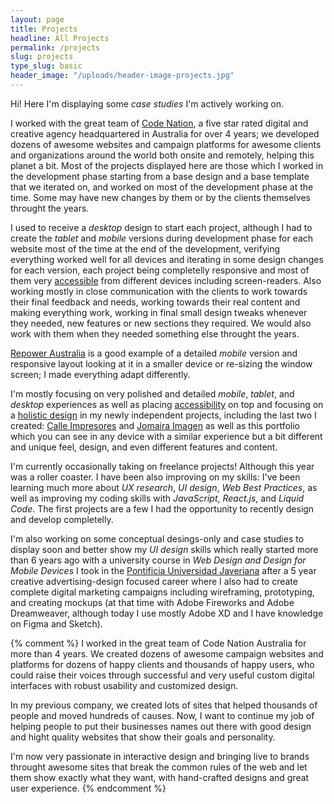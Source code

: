 ```yaml
---
layout: page
title: Projects
headline: All Projects
permalink: /projects
slug: projects
type_slug: basic
header_image: "/uploads/header-image-projects.jpg"
---
```


Hi! Here I'm displaying some <em class="font-ultra-light text-italic">case studies</em> I'm actively working on.

I worked with the great team of <a class="text-rosybrown" href="https://www.codenation.com/" target="_blank">Code Nation</a>, a five star rated digital and creative agency headquartered in Australia for over 4 years; we developed dozens of awesome websites and campaign platforms for awesome clients and organizations around the world both onsite and remotely, helping this planet a bit. Most of the projects displayed here are those which I worked in the development phase starting from a base design and a base template that we iterated on, and worked on most of the development phase at the time. Some may have new changes by them or by the clients themselves throught the years.

<!--I never really received <em class="font-ultra-light text-italic">Mobile</em> or <em class="font-ultra-light text-italic">Tablet</em> version designs, so I had to iterate and design this versions on the fly-->
I used to receive a <em class="font-ultra-light text-italic">desktop</em> design to start each project, although<!--never really received--> I had to create the <em class="font-ultra-light text-italic">tablet</em> and <em class="font-ultra-light text-italic">mobile</em> versions during development phase for each website most of the time at the end of the development, verifying everything worked well for all devices and iterating in some design changes for each version, each project being completelly responsive and most of them very <a class="text-rosybrown" href="https://www.interaction-design.org/literature/topics/accessibility" target="_blank" rel="ugc">accessible</a> from different devices including screen-readers<!--for any type of device-->. Also working mostly in close communication with the clients to work towards their final feedback and needs, working towards their real content and making everything work, working in final small design tweaks whenever they needed, new features or new sections they required. We would also work with them when they needed something else throught the years.

<a class="text-rosybrown" href="http://repoweraustralia.org.au/" target="_blank">Repower Australia</a> is a good example of a detailed <em class="font-ultra-light text-italic">mobile</em> version and responsive layout looking at it in a smaller device or re-sizing the window screen; I made everything adapt differently<!-- in smaller screens-->.

I'm mostly focusing on very polished and detailed <em class="font-ultra-light text-italic">mobile</em>, <em class="font-ultra-light text-italic">tablet</em>, and <em class="font-ultra-light text-italic">desktop</em> experiences as well as placing <a class="text-rosybrown" href="https://www.interaction-design.org/literature/topics/accessibility" target="_blank" rel="ugc">accessibility</a> on top and focusing on a <a class="text-rosybrown" href="https://www.interaction-design.org/literature/article/holistic-design-design-that-goes-beyond-the-problem" target="_blank" rel="ugc">holistic design</a> in my newly independent projects, including the last two I created: <a class="text-rosybrown" href="https://calle-impresores.netlify.app/" target="_blank">Calle Impresores</a> and <a class="text-rosybrown" href="https://jomairaimagen.com/" target="_blank">Jomaira Imagen</a> as well as this portfolio which you can see in any device with a similar experience but a bit different and unique feel, design, and even different features and content.

I'm currently occasionally taking on freelance projects! Although this year was a roller coaster. I have been also improving on my skills: I've been learning much more about <em class="font-ultra-light text-italic">UX research</em>, <em class="font-ultra-light text-italic">UI design</em>, <em class="font-ultra-light text-italic">Web Best Practices</em>, as well as improving my coding skills with <em class="font-ultra-light text-italic">JavaScript</em>, <em class="font-ultra-light text-italic">React.js</em>, and <em class="font-ultra-light text-italic">Liquid Code</em>. The first projects are a few I had the opportunity to recently design and develop completelly.

I'm also working on some conceptual desings-only and case studies to display soon and better show my <em class="font-ultra-light text-italic">UI design</em> skills which really started more than 6 years ago with a university course in <em class="font-ultra-light text-italic">Web Design and Design for Mobile Devices</em> I took in the <a class="text-rosybrown" href="https://www.javeriana.edu.co/home" target="blank">Pontificia&nbsp;Universidad&nbsp;Javeriana</a> after a 5 year creative advertising-design focused career where I also had to create complete digital marketing campaigns including wireframing, prototyping, and creating mockups (at that time with Adobe Fireworks and Adobe Dreamweaver,<!--<img src="/uploads/smile-face.png" style="height:15px">--> although today I use mostly Adobe XD and I have knowledge on Figma and Sketch).<!--<img src="/uploads/heart.webp" style="height:15px">-->

{% comment %}
I worked in the great team of Code Nation Australia for more than 4 years. We created dozens of awesome campaign websites and platforms for dozens of happy clients and thousands of happy users, who could raise their voices through successful and very useful custom digital interfaces with robust usability and customized design.<!--Same from LinkedIn experience-->

In my previous company, we created lots of sites that helped thousands of people and moved hundreds of causes. Now, I want to continue my job of helping people to put their businesses names out there with good design and hight quality websites that show their goals and personality.

I'm now very passionate in interactive design and bringing live to brands throught awesome sites that break the common rules of the web and let them show exactly what they want, with hand-crafted designs and great user experience.<!--Description I had written couple months ago from launch, I like-->
{% endcomment %}